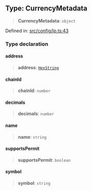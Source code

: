 
## Type: CurrencyMetadata

> **CurrencyMetadata**: `object`

Defined in: [src/config/lp.ts:43](https://github.com/centrifuge/sdk/blob/7e5c9c56f5322c91813d51c7522dcd987e27a503/src/config/lp.ts#L43)

### Type declaration

#### address

> **address**: [`HexString`](#type-hexstring)

#### chainId

> **chainId**: `number`

#### decimals

> **decimals**: `number`

#### name

> **name**: `string`

#### supportsPermit

> **supportsPermit**: `boolean`

#### symbol

> **symbol**: `string`
